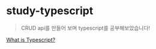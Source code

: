 # study-typescript
> CRUD api를 만들어 보며 typescript를 공부해보았습니다!

[What is Typescript?](https://github.com/Sonchaegeon/typescript-study/blob/main/What%20is%20typescript/Description.md)

